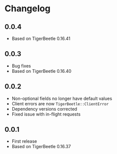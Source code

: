 # Changelog

## 0.0.4

- Based on TigerBeetle 0.16.41

## 0.0.3

- Bug fixes
- Based on TigerBeetle 0.16.40

## 0.0.2

- Non-optional fields no longer have default values
- Client errors are now `TigerBeetle::ClientError`
- Dependency versions corrected
- Fixed issue with in-flight requests

## 0.0.1

- First release
- Based on TigerBeetle 0.16.37
